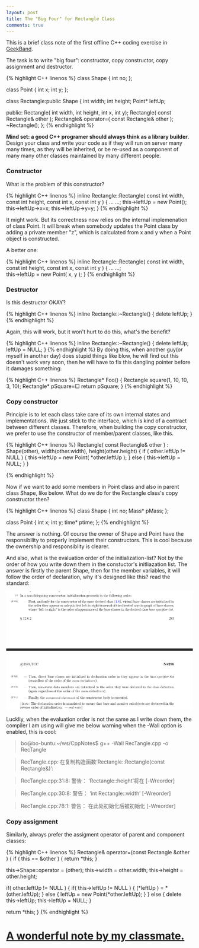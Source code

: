 ```yaml
---
layout: post
title: The "Big Four" for Rectangle Class
comments: true
---
```

This is a brief class note of the first offline C++ coding exercise in [GeekBand](http://www.geekband.com).

The task is to write "big four": constructor, copy constructor, copy assignment and destructor.
   
{% highlight C++ linenos %}
class Shape
{
   int no;
};

class Point
{
   int x;
   int y;
};

class Rectangle:public Shape
{
   int width;
   int height;
   Point* leftUp;

public:
   Rectangle( int width, int height, int x, int y);
   Rectangle( const Rectangle& other );
   Rectangle& operator=( const Rectangle& other );
   ~Rectangle();
};
{% endhighlight %}

**Mind set: a good C++ programer should always think as a library builder**. Design your class and write your code as if they will run on server many many times, as they will be inherited, or be re-used as a component of many many other classes maintained by many different people.


### Constructor ###

What is the problem of this constructor? 

{% highlight C++ linenos %}
inline Rectangle::Rectangle( const int width, const int height, const int x, const int y )
{
   ... ...;
   this->leftUp = new Point();
   this->leftUp->x=x;
   this->leftUp->y=y;
}
{% endhighlight %}

It might work. But its correctness now relies on the internal implemenation of class Point. It will break when somebody updates the Point class by adding a private member "z", which is calculated from x and y when a Point object is constructed.
   
A better one:

{% highlight C++ linenos %}
inline Rectangle::Rectangle( const int width, const int height, const int x, const int y )
{
   ... ...;  
   this->leftUp = new Point( x, y );
}
{% endhighlight %}


### Destructor ###
Is this destructor OKAY?

{% highlight C++ linenos %}
inline Rectangle::~Rectangle()
{
   delete leftUp;
}
{% endhighlight %}

Again, this will work, but it won't hurt to do this, what's the benefit?

{% highlight C++ linenos %}
inline Rectangle::~Rectangle()
{
   delete leftUp;
   leftUp = NULL;
}
{% endhighlight %}
By doing this, when another guy(or myself in another day) does stupid things like blow, he will find out this doesn't work very soon, then he will have to fix this dangling pointer before it damages something:

{% highlight C++ linenos %}
Rectangle* Foo()
{
   Rectangle square(1, 10, 10, 3, 10);
   Rectangle* pSquare=&square;
   return pSquare;
}
{% endhighlight %}


### Copy constructor ###
Principle is to let each class take care of its own internal states and implementations. We just stick to the interface, which is kind of a contract between different classes. Therefore, when building the copy constructor, we prefer to use the constructor of member/parent classes, like this. 

{% highlight C++ linenos %}
Rectangle( const Rectangle& other )
: Shape(other),
  width(other.width),
  height(other.height)
{
   if ( other.leftUp != NULL )
   {
      this->leftUp = new Point( *other.leftUp ); 
   }
   else
   {
      this->leftUp = NULL;
   }
}

{% endhighlight %}

Now if we want to add some members in Point class and also in parent class Shape, like below. What do we do for the Rectangle class's copy constructor then?

{% highlight C++ linenos %}
class Shape
{
   int no;
   Mass* pMass;
};

class Point
{
   int x;
   int y;
   time* ptime;
};
{% endhighlight %}

The answer is nothing. Of course the owner of Shape and Point have the responsibility to properly implement their constructors. This is cool because the ownership and responsiblity is clearer.

And also, what is the evaluation order of the initialization-list? Not by the order of how you write down them in the constuctor's initliazation list. The answer is firstly the parent Shape, then for the member variables, it will follow the order of declaration, why it's designed like this? read the standard: 

![init order](/pics/initOrder.png)


Luckliy, when the evaluation order is not the same as I write down them, the compiler I am using will give me below warning when the -Wall option is enabled, this is cool:
>bo@bo-buntu:~/ws/CppNotes$ g++ -Wall RecTangle.cpp -o RecTangle

>RecTangle.cpp: 在复制构造函数‘Rectangle::Rectangle(const Rectangle&)’:

>RecTangle.cpp:31:8: 警告： ‘Rectangle::height’将在 [-Wreorder]

>RecTangle.cpp:30:8: 警告：   ‘int Rectangle::width’ [-Wreorder]

>RecTangle.cpp:78:1: 警告：   在此处初始化后被初始化 [-Wreorder]

### Copy assignment ###
Similarly, always prefer the assigment operator of parent and component classes:

{% highlight C++ linenos %}
Rectangle& operator=(const Rectangle &other )
{
   if ( this == &other )
   {
      return *this;
   }

   this->Shape::operator = (other);
   this->width = other.width;
   this->height = other.height;

   if( other.leftUp != NULL )
   {
      if( this->leftUp != NULL )
      {
         (*leftUp ) = *(other.leftUp);
      }
      else
      {
         leftUp = new Point(*other.leftUp);
      }
   }
   else
   {
      delete this->leftUp;
      this->leftUp = NULL;
   }

   return *this;
}
{% endhighlight %}


# [A wonderful note by my classmate.](http://www.jianshu.com/p/629c743b0fd3?utm_campaign=maleskine&utm_content=note&utm_medium=reader_share&utm_source=weixin&from=groupmessage&isappinstalled=0)

         

